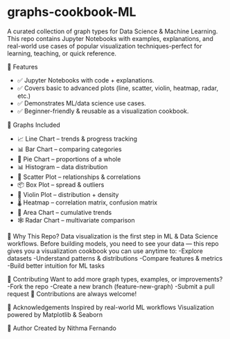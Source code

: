# graphs-cookbook-ML

A curated collection of graph types for Data Science & Machine Learning.  
This repo contains Jupyter Notebooks with examples, explanations, and real-world use cases of popular visualization techniques-perfect for learning, teaching, or quick reference.  

🚀 Features
- ✅ Jupyter Notebooks with code + explanations.
- ✅ Covers basic to advanced plots (line, scatter, violin, heatmap, radar, etc.)  
- ✅ Demonstrates ML/data science use cases. 
- ✅ Beginner-friendly & reusable as a visualization cookbook.

📖 Graphs Included
- 📈 Line Chart – trends & progress tracking  
- 📊 Bar Chart – comparing categories  
- 🥧 Pie Chart – proportions of a whole  
- 📊 Histogram – data distribution  
- 🔵 Scatter Plot – relationships & correlations  
- 📦 Box Plot – spread & outliers  
- 🎻 Violin Plot – distribution + density  
- 🌡️ Heatmap – correlation matrix, confusion matrix  
- 🌊 Area Chart – cumulative trends  
- 🕸️ Radar Chart – multivariate comparison  

🎯 Why This Repo?
Data visualization is the first step in ML & Data Science workflows.
Before building models, you need to see your data — this repo gives you a visualization cookbook you can use anytime to:
-Explore datasets
-Understand patterns & distributions
-Compare features & metrics
-Build better intuition for ML tasks

🤝 Contributing
Want to add more graph types, examples, or improvements?
-Fork the repo
-Create a new branch (feature-new-graph)
-Submit a pull request 🚀
Contributions are always welcome!

🌟 Acknowledgements
Inspired by real-world ML workflows
Visualization powered by Matplotlib & Seaborn

📢 Author
Created by Nithma Fernando
